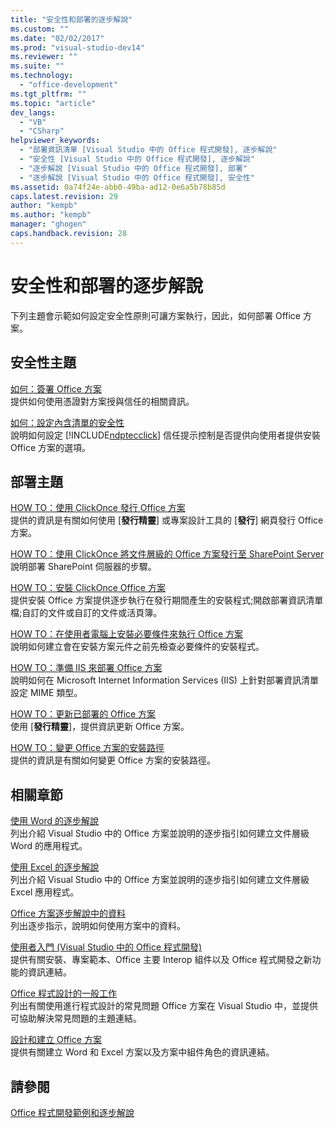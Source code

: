 ```yaml
---
title: "安全性和部署的逐步解說"
ms.custom: ""
ms.date: "02/02/2017"
ms.prod: "visual-studio-dev14"
ms.reviewer: ""
ms.suite: ""
ms.technology: 
  - "office-development"
ms.tgt_pltfrm: ""
ms.topic: "article"
dev_langs: 
  - "VB"
  - "CSharp"
helpviewer_keywords: 
  - "部署資訊清單 [Visual Studio 中的 Office 程式開發], 逐步解說"
  - "安全性 [Visual Studio 中的 Office 程式開發], 逐步解說"
  - "逐步解說 [Visual Studio 中的 Office 程式開發], 部署"
  - "逐步解說 [Visual Studio 中的 Office 程式開發], 安全性"
ms.assetid: 0a74f24e-abb0-49ba-ad12-0e6a5b78b85d
caps.latest.revision: 29
author: "kempb"
ms.author: "kempb"
manager: "ghogen"
caps.handback.revision: 28
---
```

# 安全性和部署的逐步解說
  下列主題會示範如何設定安全性原則可讓方案執行，因此，如何部署 Office 方案。  
  
## 安全性主題  
 [如何：簽署 Office 方案](../vsto/how-to-sign-office-solutions.md)  
 提供如何使用憑證對方案授與信任的相關資訊。  
  
 [如何：設定內含清單的安全性](../vsto/how-to-configure-inclusion-list-security.md)  
 說明如何設定 [!INCLUDE[ndptecclick](../vsto/includes/ndptecclick-md.md)] 信任提示控制是否提供向使用者提供安裝 Office 方案的選項。  
  
## 部署主題  
 [HOW TO：使用 ClickOnce 發行 Office 方案](http://msdn.microsoft.com/zh-tw/2b6c247e-bc04-4ce4-bb64-c4e79bb3d5b8)  
 提供的資訊是有關如何使用 \[**發行精靈**\] 或專案設計工具的 \[**發行**\] 網頁發行 Office 方案。  
  
 [HOW TO：使用 ClickOnce 將文件層級的 Office 方案發行至 SharePoint Server](http://msdn.microsoft.com/zh-tw/2408e809-fb78-42a1-9152-00afa1522e58)  
 說明部署 SharePoint 伺服器的步驟。  
  
 [HOW TO：安裝 ClickOnce Office 方案](http://msdn.microsoft.com/zh-tw/14702f48-9161-4190-994c-78211fe18065)  
 提供安裝 Office 方案提供逐步執行在發行期間產生的安裝程式;開啟部署資訊清單檔;自訂的文件或自訂的文件或活頁簿。  
  
 [HOW TO：在使用者電腦上安裝必要條件來執行 Office 方案](http://msdn.microsoft.com/zh-tw/74dd2c52-838f-4abf-b2b4-4d7b0c2a0a98)  
 說明如何建立會在安裝方案元件之前先檢查必要條件的安裝程式。  
  
 [HOW TO：準備 IIS 來部署 Office 方案](http://msdn.microsoft.com/zh-tw/f62bce70-81d4-4f8b-86e6-2f2afec5d9b4)  
 說明如何在 Microsoft Internet Information Services \(IIS\) 上針對部署資訊清單設定 MIME 類型。  
  
 [HOW TO：更新已部署的 Office 方案](http://msdn.microsoft.com/zh-tw/be96db53-b6ea-46ab-b8d9-b76b098b3b13)  
 使用 \[**發行精靈**\]，提供資訊更新 Office 方案。  
  
 [HOW TO：變更 Office 方案的安裝路徑](http://msdn.microsoft.com/zh-tw/d0eaa07b-2d72-4902-899f-2f9fb165b8fd)  
 提供的資訊是有關如何變更 Office 方案的安裝路徑。  
  
## 相關章節  
 [使用 Word 的逐步解說](../vsto/walkthroughs-using-word.md)  
 列出介紹 Visual Studio 中的 Office 方案並說明的逐步指引如何建立文件層級 Word 的應用程式。  
  
 [使用 Excel 的逐步解說](../vsto/walkthroughs-using-excel.md)  
 列出介紹 Visual Studio 中的 Office 方案並說明的逐步指引如何建立文件層級 Excel 應用程式。  
  
 [Office 方案逐步解說中的資料](../vsto/data-in-office-solutions-walkthroughs.md)  
 列出逐步指示，說明如何使用方案中的資料。  
  
 [使用者入門 &#40;Visual Studio 中的 Office 程式開發&#41;](../vsto/getting-started-office-development-in-visual-studio.md)  
 提供有關安裝、專案範本、Office 主要 Interop 組件以及 Office 程式開發之新功能的資訊連結。  
  
 [Office 程式設計的一般工作](../vsto/common-tasks-in-office-programming.md)  
 列出有關使用進行程式設計的常見問題 Office 方案在 Visual Studio 中，並提供可協助解決常見問題的主題連結。  
  
 [設計和建立 Office 方案](../vsto/designing-and-creating-office-solutions.md)  
 提供有關建立 Word 和 Excel 方案以及方案中組件角色的資訊連結。  
  
## 請參閱  
 [Office 程式開發範例和逐步解說](../vsto/office-development-samples-and-walkthroughs.md)  
  
  
